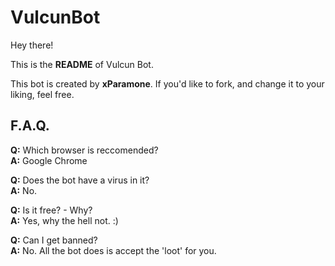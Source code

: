 # VulcunBot

Hey there!

This is the <b>README</b> of Vulcun Bot.

This bot is created by <b>xParamone</b>.
If you'd like to fork, and change it to your liking, feel free.

<h2>F.A.Q.</h2>

<b>Q:</b> Which browser is reccomended?  
<b>A:</b> Google Chrome

<b>Q:</b> Does the bot have a virus in it?  
<b>A:</b> No.

<b>Q:</b> Is it free? - Why?  
<b>A:</b> Yes, why the hell not. :)

<b>Q:</b> Can I get banned?  
<b>A:</b> No. All the bot does is accept the 'loot' for you. 



